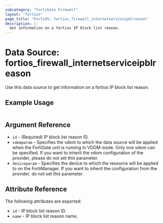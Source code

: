 ```yaml
---
subcategory: "FortiGate Firewall"
layout: "fortios"
page_title: "FortiOS: fortios_firewall_internetserviceipblreason"
description: |-
  Get information on a fortios IP block list reason.
---
```


# Data Source: fortios_firewall_internetserviceipblreason
Use this data source to get information on a fortios IP block list reason.


## Example Usage

```hcl

```

## Argument Reference

* `id` - (Required) IP block list reason ID.
* `vdomparam` - Specifies the vdom to which the data source will be applied when the FortiGate unit is running in VDOM mode. Only one vdom can be specified. If you want to inherit the vdom configuration of the provider, please do not set this parameter.
* `deviceparam` - Specifies the device to which the resource will be applied to on the FortiManager. If you want to inherit the configuration from the provider, do not set this parameter.

## Attribute Reference

The following attributes are exported:

* `id` - IP block list reason ID.
* `name` - IP block list reason name.

